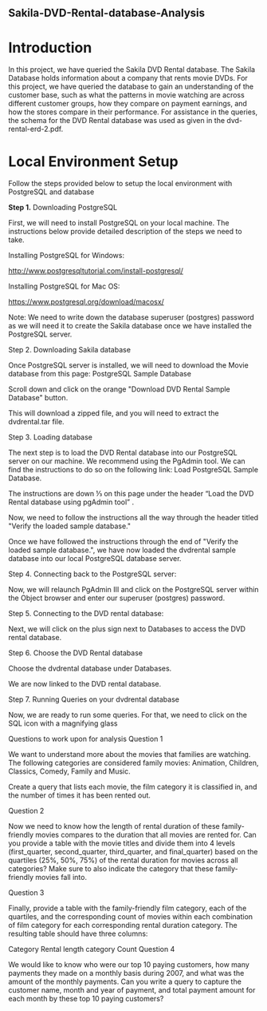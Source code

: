 ## **Sakila-DVD-Rental-database-Analysis**
# **Introduction**
In this project, we have queried the Sakila DVD Rental database. The Sakila Database holds information about a company that rents movie DVDs. For this project, we have queried the database to gain an understanding of the customer base, such as what the patterns in movie watching are across different customer groups, how they compare on payment earnings, and how the stores compare in their performance. For assistance in the queries, the schema for the DVD Rental database was used as given in the dvd-rental-erd-2.pdf.

# **Local Environment Setup**
Follow the steps provided below to setup the local environment with PostgreSQL and database

**Step 1.** Downloading PostgreSQL

First, we will need to install PostgreSQL on your local machine. The instructions below provide detailed description of the steps we need to take.

Installing PostgreSQL for Windows:

http://www.postgresqltutorial.com/install-postgresql/

Installing PostgreSQL for Mac OS:

https://www.postgresql.org/download/macosx/

Note: We need to write down the database superuser (postgres) password as we will need it to create the Sakila database once we have installed the PostgreSQL server.

Step 2. Downloading Sakila database

Once PostgreSQL server is installed, we will need to download the Movie database from this page: PostgreSQL Sample Database

Scroll down and click on the orange "Download DVD Rental Sample Database" button.

This will download a zipped file, and you will need to extract the dvdrental.tar file.

Step 3. Loading database

The next step is to load the DVD Rental database into our PostgreSQL server on our machine. We recommend using the PgAdmin tool. We can find the instructions to do so on the following link: Load PostgreSQL Sample Database.

The instructions are down ⅓ on this page under the header “Load the DVD Rental database using pgAdmin tool” .

Now, we need to follow the instructions all the way through the header titled "Verify the loaded sample database."

Once we have followed the instructions through the end of "Verify the loaded sample database.", we have now loaded the dvdrental sample database into our local PostgreSQL database server.

Step 4. Connecting back to the PostgreSQL server:

Now, we will relaunch PgAdmin III and click on the PostgreSQL server within the Object browser and enter our superuser (postgres) password.

Step 5. Connecting to the DVD rental database:

Next, we will click on the plus sign next to Databases to access the DVD rental database.

Step 6. Choose the DVD Rental database

Choose the dvdrental database under Databases.

We are now linked to the DVD rental database.

Step 7. Running Queries on your dvdrental database

Now, we are ready to run some queries. For that, we need to click on the SQL icon with a magnifying glass

Questions to work upon for analysis
Question 1

We want to understand more about the movies that families are watching. The following categories are considered family movies: Animation, Children, Classics, Comedy, Family and Music.

Create a query that lists each movie, the film category it is classified in, and the number of times it has been rented out.

Question 2

Now we need to know how the length of rental duration of these family-friendly movies compares to the duration that all movies are rented for. Can you provide a table with the movie titles and divide them into 4 levels (first_quarter, second_quarter, third_quarter, and final_quarter) based on the quartiles (25%, 50%, 75%) of the rental duration for movies across all categories? Make sure to also indicate the category that these family-friendly movies fall into.

Question 3

Finally, provide a table with the family-friendly film category, each of the quartiles, and the corresponding count of movies within each combination of film category for each corresponding rental duration category. The resulting table should have three columns:

Category
Rental length category
Count
Question 4

We would like to know who were our top 10 paying customers, how many payments they made on a monthly basis during 2007, and what was the amount of the monthly payments. Can you write a query to capture the customer name, month and year of payment, and total payment amount for each month by these top 10 paying customers?
